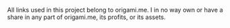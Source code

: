 All links used in this project belong to origami.me. I in no way own or have a share in any part of origami.me, its profits, or its assets.
